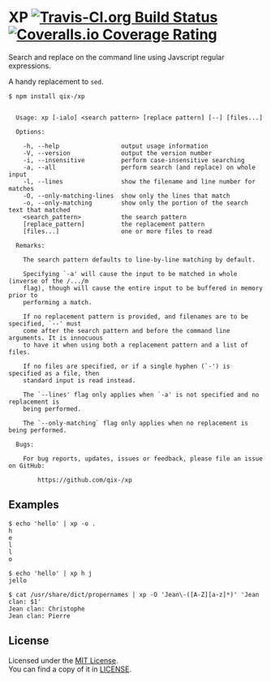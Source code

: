 # XP [![Travis-CI.org Build Status](https://img.shields.io/travis/Qix-/xp.svg?style=flat-square)](https://travis-ci.org/Qix-/xp) [![Coveralls.io Coverage Rating](https://img.shields.io/coveralls/Qix-/xp.svg?style=flat-square)](https://coveralls.io/r/Qix-/xp)
Search and replace on the command line using Javscript regular expressions.

A handy replacement to `sed`.

```console
$ npm install qix-/xp
```

```

  Usage: xp [-ialo] <search pattern> [replace pattern] [--] [files...]

  Options:

    -h, --help                 output usage information
    -V, --version              output the version number
    -i, --insensitive          perform case-insensitive searching
    -a, --all                  perform search (and replace) on whole input
    -l, --lines                show the filename and line number for matches
    -O, --only-matching-lines  show only the lines that match
    -o, --only-matching        show only the portion of the search text that matched
    <search_pattern>           the search pattern
    [replace_pattern]          the replacement pattern
    [files...]                 one or more files to read

  Remarks:

    The search pattern defaults to line-by-line matching by default.

    Specifying `-a' will cause the input to be matched in whole (inverse of the /.../m
    flag), though will cause the entire input to be buffered in memory prior to
    performing a match.

    If no replacement pattern is provided, and filenames are to be specified, `--' must
    come after the search pattern and before the command line arguments. It is innocuous
    to have it when using both a replacement pattern and a list of files.

    If no files are specified, or if a single hyphen (`-') is specified as a file, then 
    standard input is read instead.

    The `--lines' flag only applies when `-a' is not specified and no replacement is
    being performed.

    The `--only-matching` flag only applies when no replacement is being performed.

  Bugs:

    For bug reports, updates, issues or feedback, please file an issue on GitHub:

        https://github.com/qix-/xp

```

## Examples

```console
$ echo 'hello' | xp -o .
h
e
l
l
o
```

```console
$ echo 'hello' | xp h j
jello
```

```console
$ cat /usr/share/dict/propernames | xp -O 'Jean\-([A-Z][a-z]*)' 'Jean clan: $1'
Jean clan: Christophe
Jean clan: Pierre
```

## License
Licensed under the [MIT License](http://opensource.org/licenses/MIT).<br />
You can find a copy of it in [LICENSE](LICENSE).

